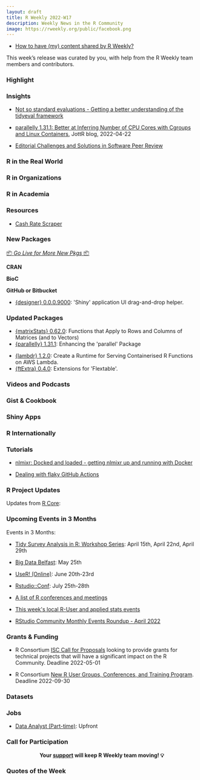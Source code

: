 ```yaml
---
layout: draft
title: R Weekly 2022-W17
description: Weekly News in the R Community
image: https://rweekly.org/public/facebook.png
---
```


+ [How to have (my) content shared by R Weekly?](https://github.com/rweekly/rweekly.org#how-to-have-my-content-shared-by-r-weekly)

This week’s release was curated by you, with help from the R Weekly team members and contributors.

### Highlight



### Insights

+ [Not so standard evaluations - Getting a better understanding of the tidyeval framework](https://lukas-r.blog/posts/2022-04-20-not-so-standard-evaluations/)

* [parallelly 1.31.1: Better at Inferring Number of CPU Cores with Cgroups and Linux Containers](https://www.jottr.org/2022/04/22/parallelly-1.31.1/), JottR blog, 2022-04-22

+ [Editorial Challenges and Solutions in Software Peer Review](https://ropensci.org/blog/2022/04/19/software-review-editorial-challenges/)

### R in the Real World




### R in Organizations



### R in Academia



### Resources

+ [Cash Rate Scraper](https://github.com/MattCowgill/cash-rate-scraper)

### New Packages

<p class="added-hostname"><a href="https://rweekly.org/live" target="_blank" class="externalLink">📦 <i>Go Live for More New Pkgs</i> 📦</a></p>

**CRAN**



**BioC**



**GitHub or Bitbucket**

+ [{designer} 0.0.0.9000](https://github.com/ashbaldry/designer): 'Shiny' application UI drag-and-drop helper.

### Updated Packages


* [{matrixStats} 0.62.0](https://cran.r-project.org/package=matrixStats): Functions that Apply to Rows and Columns of Matrices (and to Vectors)
* [{parallelly} 1.31.1](https://cran.r-project.org/package=parallelly): Enhancing the 'parallel' Package
+ [{lambdr} 1.2.0](https://lambdr.mdneuzerling.com/): Create a Runtime for Serving Containerised R Functions on AWS Lambda.
+ [{ftExtra} 0.4.0](https://github.com/atusy/ftExtra/): Extensions for 'Flextable'.

### Videos and Podcasts



### Gist & Cookbook



### Shiny Apps



### R Internationally



### Tutorials

+ [nlmixr: Docked and loaded - getting nlmixr up and running with Docker](https://numetric.ai/posts/2021-11-14-nlmixr-docked-and-loaded/)

+ [Dealing with flaky GitHub Actions](https://epiforecasts.io/posts/2022-04-11-robust-actions/index.html)

<!--<div class="post-more-begin></div><div class="post-more-end"></div>-->

### R Project Updates

Updates from [R Core](http://developer.r-project.org/blosxom.cgi/R-devel/NEWS):


### Upcoming Events in 3 Months

Events in 3 Months:

+ [Tidy Survey Analysis in R: Workshop Series](https://www.mapor.org/2022-spring-webinar-series/): April 15th, April 22nd, April 29th

+ [Big Data Belfast](https://www.bigdatabelfast.com/): May 25th

+ [UseR! (Online)](https://user2022.r-project.org/): June 20th-23rd

+ [Rstudio::Conf](https://www.rstudio.com/conference/): July 25th-28th

+ [A list of R conferences and meetings](https://jumpingrivers.github.io/meetingsR/events.html)

+ [This week's local R-User and applied stats events](https://community.rstudio.com/c/irl)

+ [RStudio Community Monthly Events Roundup - April 2022](https://www.rstudio.com/blog/rstudio-community-monthly-events-roundup-april-2022/)

### Grants & Funding

+ R Consortium [ISC Call for Proposals](https://www.r-consortium.org/blog/2022/04/01/isc-call-for-proposals-2) looking to provide grants for technical projects that will have a significant impact on the R Community. Deadline 2022-05-01

+ R Consortium [New R User Groups, Conferences, and Training Program](https://www.r-consortium.org/announcement/2022/04/01/announcing-the-new-r-user-groups-conferences-and-training-program). Deadline 2022-09-30

### Datasets

### Jobs

+ [Data Analyst (Part-time)](https://www.linkedin.com/jobs/view/3035960454): Upfront


### Call for Participation

<p class="hide-support added-hostname support-rweekly" style="text-align: center;font-weight: bold;">Your <a class="non-visited externalLink" href="https://www.patreon.com/rweekly" onclick="pas(this)">support</a> will keep R Weekly team moving! 💡</p>

### Quotes of the Week


